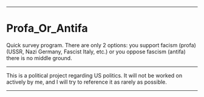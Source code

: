 
***

# Profa_Or_Antifa
Quick survey program. There are only 2 options: you support facism (profa) (USSR, Nazi Germany, Fascist Italy, etc.) or you oppose fascism (antifa) there is no middle ground.

***

This is a political project regarding US politics. It will not be worked on actively by me, and I will try to reference it as rarely as possible.

***
